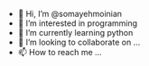 - 👋 Hi, I’m @somayehmoinian
- 👀 I’m interested in programming
- 🌱 I’m currently learning python
- 💞️ I’m looking to collaborate on ...
- 📫 How to reach me ...

<!---
somayehmoinian/somayehmoinian is a ✨ special ✨ repository because its `README.md` (this file) appears on your GitHub profile.
You can click the Preview link to take a look at your changes.
--->
